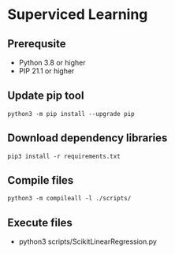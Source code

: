 # Superviced Learning

## Prerequsite
- Python 3.8 or higher
- PIP 21.1 or higher

## Update pip tool
``````````
python3 -m pip install --upgrade pip
``````````

## Download dependency libraries
``````````
pip3 install -r requirements.txt
``````````

## Compile files
``````````
python3 -m compileall -l ./scripts/
``````````

## Execute files
- python3 scripts/ScikitLinearRegression.py
